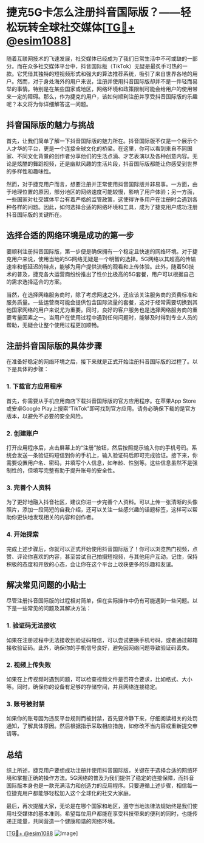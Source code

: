 # 捷克5G卡怎么注册抖音国际版？——轻松玩转全球社交媒体[[TG💪+ @esim1088](https://t.me/s/esim1088)]

随着互联网技术的飞速发展，社交媒体已经成为了我们日常生活中不可或缺的一部分。而在众多社交媒体平台中，抖音国际版（TikTok）无疑是最炙手可热的一款。它凭借其独特的短视频形式和强大的算法推荐系统，吸引了来自世界各地的用户。然而，对于身处海外的用户来说，注册并使用抖音国际版却并不是一件轻而易举的事情。特别是在某些国家或地区，网络环境和政策限制可能会给用户的使用带来一定的障碍。那么，作为捷克的用户，该如何顺利注册并享受抖音国际版的乐趣呢？本文将为你详细解答这一问题。

## 抖音国际版的魅力与挑战

首先，让我们简单了解一下抖音国际版的魅力所在。抖音国际版不仅是一个展示个人才华的平台，更是一个连接全球文化的桥梁。在这里，你可以看到来自不同国家、不同文化背景的创作者分享他们的生活点滴、才艺表演以及各种创意内容。无论是炫酷的舞蹈视频，还是幽默风趣的生活片段，抖音国际版都能让你感受到世界的多样性和趣味性。

然而，对于捷克用户而言，想要注册并正常使用抖音国际版并非易事。一方面，由于地理位置的原因，部分地区的网络速度可能较慢，影响了用户体验；另一方面，一些国家对社交媒体平台有着严格的监管政策，这使得许多用户在注册时会遇到各种各样的问题。因此，如何选择合适的网络环境和工具，成为了捷克用户成功注册抖音国际版的关键所在。

## 选择合适的网络环境是成功的第一步

要顺利注册抖音国际版，第一步便是确保拥有一个稳定且快速的网络环境。对于捷克用户来说，使用当地的5G网络无疑是一个明智的选择。5G网络以其超高的传输速率和低延迟的特点，能够为用户提供流畅的观看和上传体验。此外，随着5G技术的普及，捷克各大运营商纷纷推出了性价比极高的5G套餐，用户可以根据自己的需求选择适合的方案。

当然，在选择网络服务商时，除了考虑网速之外，还应该关注服务商的资费标准和服务质量。一些运营商可能会提供包含国际流量的套餐，这对于经常需要切换到其他国家网络的用户来说尤为重要。同时，良好的客户服务也是选择网络服务商的重要考量因素之一。当用户在使用过程中遇到任何问题时，能够及时得到专业人员的帮助，无疑会让整个使用过程更加顺畅。

## 注册抖音国际版的具体步骤

在准备好稳定的网络环境之后，接下来就是正式开始注册抖音国际版的过程了。以下是具体的步骤：

### 1. 下载官方应用程序

首先，你需要从手机应用商店下载抖音国际版的官方应用程序。在苹果App Store或安卓Google Play上搜索“TikTok”即可找到官方应用。请务必确保下载的是官方版本，以避免不必要的安全风险。

### 2. 创建账户

打开应用程序后，点击屏幕上的“注册”按钮，然后按照提示输入你的手机号码。系统会发送一条验证码短信到你的手机上，输入验证码后即可完成验证。接下来，你需要设置用户名、密码，并填写个人信息，如年龄、性别等。这些信息虽然不是强制性的，但填写完整有助于提升账号的安全性。

### 3. 完善个人资料

为了更好地融入抖音社区，建议你进一步完善个人资料。可以上传一张清晰的头像照片，添加一段简短的自我介绍，还可以关注一些感兴趣的话题标签，这样可以帮助你更快地发现相关的内容和创作者。

### 4. 开始探索

完成上述步骤后，你就可以正式开始使用抖音国际版了！你可以浏览热门视频，点赞、评论你喜欢的内容，甚至尝试自己拍摄短视频，与其他用户互动。记住，保持积极的态度和开放的心态，会让你在这个平台上收获更多的乐趣和友谊。

## 解决常见问题的小贴士

尽管注册抖音国际版的过程相对简单，但在实际操作中仍有可能遇到一些问题。以下是一些常见的问题及其解决方法：

### 1. 验证码无法接收

如果在注册过程中无法接收到验证码短信，可以尝试更换手机号码，或者通过邮箱接收验证码。此外，确保你的手机信号良好，避免因网络问题导致验证码丢失。

### 2. 视频上传失败

如果在上传视频时遇到问题，可以检查视频文件是否符合要求，比如格式、大小等。同时，确保你的设备有足够的存储空间，并且网络连接稳定。

### 3. 账号被封禁

如果你的账号因为违反平台规则而被封禁，首先要冷静下来，仔细阅读相关的处罚通知，了解具体原因。然后根据指示采取相应措施，如修改不当内容或重新提交申请等。

## 总结

综上所述，捷克用户要想成功注册并使用抖音国际版，关键在于选择合适的网络环境和掌握正确的操作方法。5G网络的普及为我们提供了稳定的连接保障，而抖音国际版本身也是一款充满活力和创造力的应用程序。只要遵循上述步骤，相信每一位捷克用户都能够轻松加入这个全球化的社交大家庭。

最后，再次提醒大家，无论是在哪个国家和地区，遵守当地法律法规始终是我们使用社交媒体的基本准则。希望每位用户都能在享受科技带来的便利的同时，也能传递正能量，共同营造一个健康和谐的网络环境。

[[TG💪+ @esim1088](https://t.me/s/esim1088) ![Image](https://i.postimg.cc/4NQfJmqS/Snipaste-2025-05-13-00-14-12.png)]